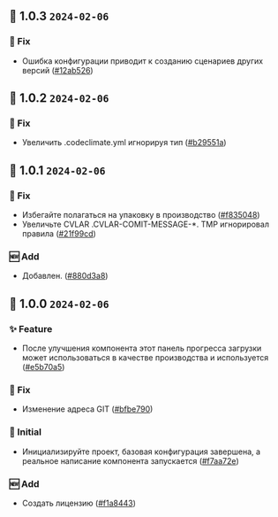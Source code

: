 ## 🎉 1.0.3 `2024-02-06`
### 🐛 Fix
- Ошибка конфигурации приводит к созданию сценариев других версий ([#12ab526](https://github.com/kwooshung/files/commit/12ab526cb42551656f6fe74b1943097e6da692f4))

## 🎉 1.0.2 `2024-02-06`
### 🐛 Fix
- Увеличить .codeclimate.yml игнорируя тип ([#b29551a](https://github.com/kwooshung/files/commit/b29551af41dff9b80e71dfa2340956a936285cc5))

## 🎉 1.0.1 `2024-02-06`
### 🐛 Fix
- Избегайте полагаться на упаковку в производство ([#f835048](https://github.com/kwooshung/files/commit/f835048f01d97bd61af4f9c2dbed503be15f0f7e))
- Увеличьте CVLAR .CVLAR-COMIT-MESSAGE-*. TMP игнорировал правила ([#21f99cd](https://github.com/kwooshung/files/commit/21f99cd742a1c747421f3105b9f28759db848ce9))
### 🆕 Add
- Добавлен. ([#880d3a8](https://github.com/kwooshung/files/commit/880d3a813d12d0d0a0792f717319db1f808f4997))

## 🎉 1.0.0 `2024-02-06`
### ✨ Feature
- После улучшения компонента этот панель прогресса загрузки может использоваться в качестве производства и используется ([#e5b70a5](https://github.com/kwooshung/files/commit/e5b70a5bb4c61964628829dc86628bebe0c00dc5))
### 🐛 Fix
- Изменение адреса GIT ([#bfbe790](https://github.com/kwooshung/files/commit/bfbe790f772046e63360912c290c819504c353dd))
### 🍻 Initial
- Инициализируйте проект, базовая конфигурация завершена, а реальное написание компонента запускается ([#f7aa72e](https://github.com/kwooshung/files/commit/f7aa72ec18fa74956a55b81367d00f16034fe3f9))
### 🆕 Add
- Создать лицензию ([#f1a8443](https://github.com/kwooshung/files/commit/f1a844357c7101f3ab82716d16610c55e58b0ae1))